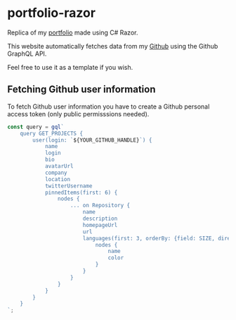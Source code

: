 # portfolio-razor

Replica of my [portfolio](https://github.com/hougesen/portfolio) made using C# Razor.

This website automatically fetches data from my [Github](https://github.com/hougesen) using the Github GraphQL API.

Feel free to use it as a template if you wish.

## Fetching Github user information

To fetch Github user information you have to create a Github personal access token (only public permisssions needed). 

```js
const query = gql`
    query GET_PROJECTS {
        user(login: `${YOUR_GITHUB_HANDLE}`) {
            name
            login
            bio
            avatarUrl
            company
            location
            twitterUsername
            pinnedItems(first: 6) {
                nodes {
                    ... on Repository {
                        name
                        description
                        homepageUrl
                        url
                        languages(first: 3, orderBy: {field: SIZE, direction: DESC}) {
                            nodes {
                                name
                                color
                            }
                        }
                    }
                }
            }
        }
    }
`;
```

